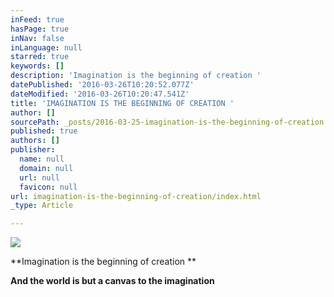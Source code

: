 ```yaml
---
inFeed: true
hasPage: true
inNav: false
inLanguage: null
starred: true
keywords: []
description: 'Imagination is the beginning of creation '
datePublished: '2016-03-26T10:20:52.077Z'
dateModified: '2016-03-26T10:20:47.541Z'
title: 'IMAGINATION IS THE BEGINNING OF CREATION '
author: []
sourcePath: _posts/2016-03-25-imagination-is-the-beginning-of-creation.md
published: true
authors: []
publisher:
  name: null
  domain: null
  url: null
  favicon: null
url: imagination-is-the-beginning-of-creation/index.html
_type: Article

---
```

![](https://s3-us-west-2.amazonaws.com/the-grid-img/p/3b7cbe7e977de83def1597e4742516ae8136ebee.jpg)

**Imagination is the beginning of creation **

**And the world is but a canvas to the imagination**